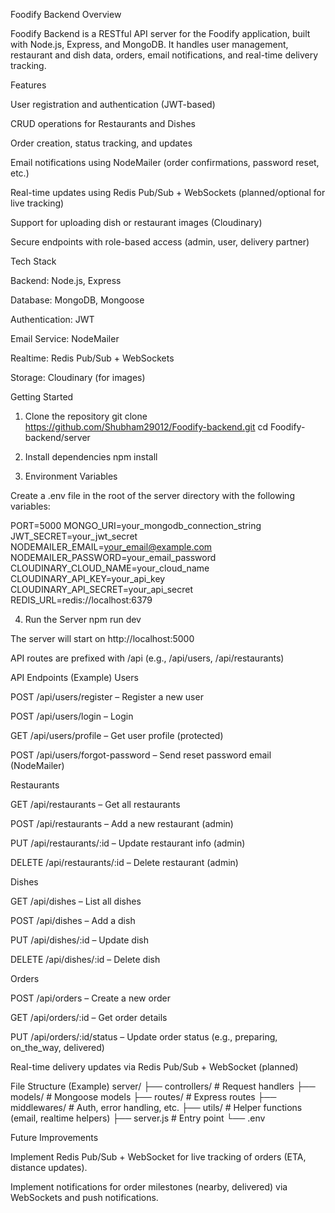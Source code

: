Foodify Backend
Overview

Foodify Backend is a RESTful API server for the Foodify application, built with Node.js, Express, and MongoDB. It handles user management, restaurant and dish data, orders, email notifications, and real-time delivery tracking.

Features

User registration and authentication (JWT-based)

CRUD operations for Restaurants and Dishes

Order creation, status tracking, and updates

Email notifications using NodeMailer (order confirmations, password reset, etc.)

Real-time updates using Redis Pub/Sub + WebSockets (planned/optional for live tracking)

Support for uploading dish or restaurant images (Cloudinary)

Secure endpoints with role-based access (admin, user, delivery partner)

Tech Stack

Backend: Node.js, Express

Database: MongoDB, Mongoose

Authentication: JWT

Email Service: NodeMailer

Realtime: Redis Pub/Sub + WebSockets

Storage: Cloudinary (for images)

Getting Started
1. Clone the repository
git clone https://github.com/Shubham29012/Foodify-backend.git
cd Foodify-backend/server

2. Install dependencies
npm install

3. Environment Variables

Create a .env file in the root of the server directory with the following variables:

PORT=5000
MONGO_URI=your_mongodb_connection_string
JWT_SECRET=your_jwt_secret
NODEMAILER_EMAIL=your_email@example.com
NODEMAILER_PASSWORD=your_email_password
CLOUDINARY_CLOUD_NAME=your_cloud_name
CLOUDINARY_API_KEY=your_api_key
CLOUDINARY_API_SECRET=your_api_secret
REDIS_URL=redis://localhost:6379

4. Run the Server
npm run dev


The server will start on http://localhost:5000

API routes are prefixed with /api (e.g., /api/users, /api/restaurants)

API Endpoints (Example)
Users

POST /api/users/register – Register a new user

POST /api/users/login – Login

GET /api/users/profile – Get user profile (protected)

POST /api/users/forgot-password – Send reset password email (NodeMailer)

Restaurants

GET /api/restaurants – Get all restaurants

POST /api/restaurants – Add a new restaurant (admin)

PUT /api/restaurants/:id – Update restaurant info (admin)

DELETE /api/restaurants/:id – Delete restaurant (admin)

Dishes

GET /api/dishes – List all dishes

POST /api/dishes – Add a dish

PUT /api/dishes/:id – Update dish

DELETE /api/dishes/:id – Delete dish

Orders

POST /api/orders – Create a new order

GET /api/orders/:id – Get order details

PUT /api/orders/:id/status – Update order status (e.g., preparing, on_the_way, delivered)

Real-time delivery updates via Redis Pub/Sub + WebSocket (planned)

File Structure (Example)
server/
├── controllers/        # Request handlers
├── models/             # Mongoose models
├── routes/             # Express routes
├── middlewares/        # Auth, error handling, etc.
├── utils/              # Helper functions (email, realtime helpers)
├── server.js           # Entry point
└── .env

Future Improvements

Implement Redis Pub/Sub + WebSocket for live tracking of orders (ETA, distance updates).

Implement notifications for order milestones (nearby, delivered) via WebSockets and push notifications.